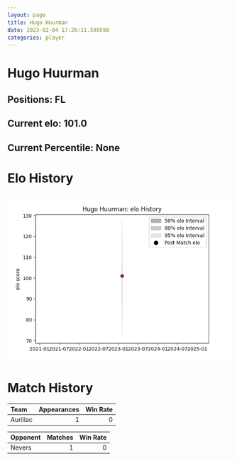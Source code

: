 ```yaml
---  
layout: page  
title: Hugo Huurman  
date: 2023-02-04 17:26:11.598590  
categories: player  
---
```

# Hugo Huurman

## Positions: FL

## Current elo: 101.0

## Current Percentile: None

# Elo History


![elo history](history_HugoHuurman.png)
# Match History


| Team     |   Appearances |   Win Rate |
|:---------|--------------:|-----------:|
| Aurillac |             1 |          0 |

| Opponent   |   Matches |   Win Rate |
|:-----------|----------:|-----------:|
| Nevers     |         1 |          0 |